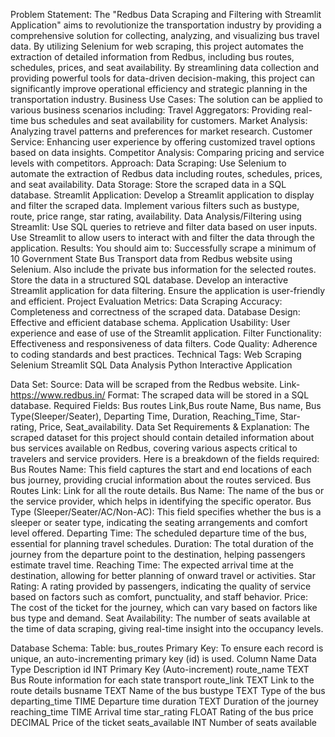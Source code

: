 Problem Statement:
The "Redbus Data Scraping and Filtering with Streamlit Application" aims to revolutionize the transportation industry by providing a comprehensive solution for collecting, analyzing, and visualizing bus travel data. By utilizing Selenium for web scraping, this project automates the extraction of detailed information from Redbus, including bus routes, schedules, prices, and seat availability. By streamlining data collection and providing powerful tools for data-driven decision-making, this project can significantly improve operational efficiency and strategic planning in the transportation industry.
Business Use Cases:
The solution can be applied to various business scenarios including:
Travel Aggregators: Providing real-time bus schedules and seat availability for customers.
Market Analysis: Analyzing travel patterns and preferences for market research.
Customer Service: Enhancing user experience by offering customized travel options based on data insights.
Competitor Analysis: Comparing pricing and service levels with competitors.
Approach:
Data Scraping:
Use Selenium to automate the extraction of Redbus data including routes, schedules, prices, and seat availability.
Data Storage:
Store the scraped data in a SQL database.
Streamlit Application:
Develop a Streamlit application to display and filter the scraped data.
Implement various filters such as bustype, route, price range, star rating, availability.
Data Analysis/Filtering using Streamlit:
Use SQL queries to retrieve and filter data based on user inputs.
Use Streamlit to allow users to interact with and filter the data through the application.
Results:
You should aim to:
Successfully scrape a minimum of 10 Government State Bus Transport data from Redbus website using Selenium. Also include the private bus information for the selected routes.
Store the data in a structured SQL database.
Develop an interactive Streamlit application for data filtering.
Ensure the application is user-friendly and efficient.
Project Evaluation Metrics:
Data Scraping Accuracy: Completeness and correctness of the scraped data.
Database Design: Effective and efficient database schema.
Application Usability: User experience and ease of use of the Streamlit application.
Filter Functionality: Effectiveness and responsiveness of data filters.
Code Quality: Adherence to coding standards and best practices.
Technical Tags:
Web Scraping
Selenium
Streamlit
SQL
Data Analysis
Python
Interactive Application



Data Set:
Source: Data will be scraped from the Redbus website.
Link- https://www.redbus.in/
Format: The scraped data will be stored in a SQL database.
Required Fields: Bus routes Link,Bus route Name, Bus name, Bus Type(Sleeper/Seater),  Departing Time, Duration, Reaching_Time, Star-rating, Price, Seat_availability.
Data Set Requirements & Explanation:
The scraped dataset for this project should contain detailed information about bus services available on Redbus, covering various aspects critical to travelers and service providers. Here is a breakdown of the fields required:
Bus Routes Name: This field captures the start and end locations of each bus journey, providing crucial information about the routes serviced.
Bus Routes Link: Link for all the route details.
Bus Name: The name of the bus or the service provider, which helps in identifying the specific operator.
Bus Type (Sleeper/Seater/AC/Non-AC): This field specifies whether the bus is a sleeper or seater type, indicating the seating arrangements and comfort level offered.
Departing Time: The scheduled departure time of the bus, essential for planning travel schedules.
Duration: The total duration of the journey from the departure point to the destination, helping passengers estimate travel time.
Reaching Time: The expected arrival time at the destination, allowing for better planning of onward travel or activities.
Star Rating: A rating provided by passengers, indicating the quality of service based on factors such as comfort, punctuality, and staff behavior.
Price: The cost of the ticket for the journey, which can vary based on factors like bus type and demand.
Seat Availability: The number of seats available at the time of data scraping, giving real-time insight into the occupancy levels.




Database Schema:  Table: bus_routes
Primary Key: To ensure each record is unique, an auto-incrementing primary key (id) is used.
Column Name
Data Type
Description
id
INT
Primary Key (Auto-increment)
route_name
TEXT
Bus Route information for each state transport
route_link
TEXT
Link to the route details
busname
TEXT
Name of the bus
bustype
TEXT
Type of the bus
departing_time
TIME
Departure time
duration
TEXT
Duration of the journey
reaching_time
TIME
Arrival time
star_rating
FLOAT
Rating of the bus
price
DECIMAL
Price of the ticket
seats_available
INT
Number of seats available


